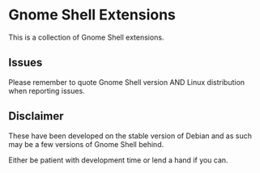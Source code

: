 # Gnome Shell Extensions
This is a collection of Gnome Shell extensions.

## Issues
Please remember to quote Gnome Shell version AND Linux distribution when reporting issues.

## Disclaimer
These have been developed on the stable version of Debian and as such may be a few versions of Gnome Shell behind.

Either be patient with development time or lend a hand if you can.
